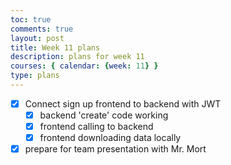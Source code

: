 ```yaml
---
toc: true
comments: true
layout: post
title: Week 11 plans
description: plans for week 11
courses: { calendar: {week: 11} }
type: plans
---
```


- [x] Connect sign up frontend to backend with JWT
  - [x] backend 'create' code working
  - [x] frontend calling to backend
  - [x] frontend downloading data locally
- [x] prepare for team presentation with Mr. Mort